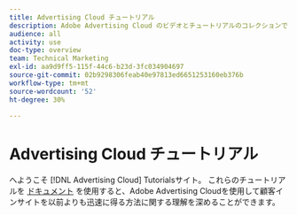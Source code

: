 ```yaml
---
title: Advertising Cloud チュートリアル
description: Adobe Advertising Cloud のビデオとチュートリアルのコレクションです。
audience: all
activity: use
doc-type: overview
team: Technical Marketing
exl-id: aa9d9ff5-115f-44c6-b23d-3fc034904697
source-git-commit: 02b9298306feab40e97813ed6651253160eb376b
workflow-type: tm+mt
source-wordcount: '52'
ht-degree: 30%

---
```


# Advertising Cloud チュートリアル

へようこそ [!DNL Advertising Cloud] Tutorialsサイト。 これらのチュートリアルを [ドキュメント](https://helpx.adobe.com/support/advertising-cloud.html) を使用すると、Adobe Advertising Cloudを使用して顧客インサイトを以前よりも迅速に得る方法に関する理解を深めることができます。

<!--
See other -learn tutorials landing pages to get ideas for additional content
-->
